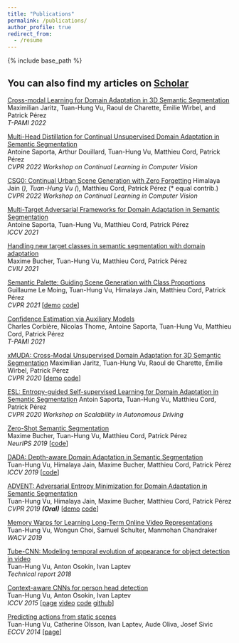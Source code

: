 ```yaml
---
title: "Publications"
permalink: /publications/
author_profile: true
redirect_from:
  - /resume
---
```


{% include base_path %}

## You can also find my articles on [Scholar](https://scholar.google.com/citations?user=QIHrPZQAAAAJ&hl=en)

[Cross-modal Learning for Domain Adaptation in 3D Semantic Segmentation](https://arxiv.org/abs/2101.07253)  
Maximilian Jaritz, Tuan-Hung Vu, Raoul de Charette, Émilie Wirbel, and Patrick Pérez  
*T-PAMI 2022*

[Multi-Head Distillation for Continual Unsupervised Domain Adaptation in Semantic Segmentation](https://arxiv.org/abs/2204.11667)  
Antoine Saporta, Arthur Douillard, Tuan-Hung Vu, Matthieu Cord, Patrick Pérez  
*CVPR 2022 Workshop on Continual Learning in Computer Vision*

[CSG0: Continual Urban Scene Generation with Zero Forgetting](https://arxiv.org/abs/2112.03252)
Himalaya Jain (*), Tuan-Hung Vu (*), Matthieu Cord, Patrick Pérez (* equal contrib.)
*CVPR 2022 Workshop on Continual Learning in Computer Vision*  

[Multi-Target Adversarial Frameworks for Domain Adaptation in Semantic Segmentation](https://arxiv.org/abs/2108.06962)  
Antoine Saporta, Tuan-Hung Vu, Matthieu Cord, Patrick Pérez  
*ICCV 2021*

[Handling new target classes in semantic segmentation with domain adaptation](https://arxiv.org/abs/2004.01130)  
Maxime Bucher, Tuan-Hung Vu, Matthieu Cord, Patrick Pérez  
*CVIU 2021*

[Semantic Palette: Guiding Scene Generation with Class Proportions](https://arxiv.org/pdf/2106.01629.pdf)  
Guillaume Le Moing, Tuan-Hung Vu, Himalaya Jain, Matthieu Cord, Patrick Pérez  
*CVPR 2021* [[demo](https://www.youtube.com/watch?v=ejkbaJD4Emk) [code]()]

[Confidence Estimation via Auxiliary Models](https://arxiv.org/abs/2012.06508)  
Charles Corbière, Nicolas Thome, Antoine Saporta, Tuan-Hung Vu, Matthieu Cord, Patrick Pérez  
*T-PAMI 2021*

[xMUDA: Cross-Modal Unsupervised Domain Adaptation for 3D Semantic Segmentation](http://arxiv.org/abs/1911.12676)
Maximilian Jaritz, Tuan-Hung Vu, Raoul de Charette, Émilie Wirbel, Patrick Pérez  
*CVPR 2020* [[demo](https://www.youtube.com/watch?v=WgvBBCEKQVE) [code](https://github.com/valeoai/xmuda)]

[ESL: Entropy-guided Self-supervised Learning for Domain Adaptation in Semantic Segmentation](https://arxiv.org/abs/2006.08658)
Antoin Saporta, Tuan-Hung Vu, Matthieu Cord, Patrick Pérez  
*CVPR 2020 Workshop on Scalability in Autonomous Driving*

[Zero-Shot Semantic Segmentation](https://arxiv.org/abs/1906.00817)  
Maxime Bucher, Tuan-Hung Vu, Matthieu Cord, Patrick Pérez  
*NeurIPS 2019* [[code](https://github.com/valeoai/ZS3)]

[DADA: Depth-aware Domain Adaptation in Semantic Segmentation](https://arxiv.org/abs/1904.01886)  
Tuan-Hung Vu, Himalaya Jain, Maxime Bucher, Matthieu Cord, Patrick Pérez  
*ICCV 2019* [[code](https://github.com/valeoai/DADA)]

[ADVENT: Adversarial Entropy Minimization for Domain Adaptation in Semantic Segmentation](https://arxiv.org/abs/1811.12833)  
Tuan-Hung Vu, Himalaya Jain, Maxime Bucher, Matthieu Cord, Patrick Pérez  
*CVPR 2019 **(Oral)*** [[demo](https://www.youtube.com/watch?v=Ihmz0yEqrq0) [code](https://github.com/valeoai/ADVENT)]

[Memory Warps for Learning Long-Term Online Video Representations](https://arxiv.org/abs/1803.10861)  
Tuan-Hung Vu, Wongun Choi, Samuel Schulter, Manmohan Chandraker  
*WACV 2019*

[Tube-CNN: Modeling temporal evolution of appearance for object detection in video](https://arxiv.org/abs/1812.02619)  
Tuan-Hung Vu, Anton Osokin, Ivan Laptev  
*Technical report 2018*

[Context-aware CNNs for person head detection](https://arxiv.org/abs/1511.07917)  
Tuan-Hung Vu, Anton Osokin, Ivan Laptev  
*ICCV 2015* [[page](https://www.di.ens.fr/willow/research/headdetection/) [video](https://www.youtube.com/watch?v=1hskQb_ZKCo) [code](https://www.di.ens.fr/willow/research/headdetection/release/cnn_head_detection.zip) [github](https://github.com/aosokin/cnn_head_detection)]

[Predicting actions from static scenes](https://www.di.ens.fr/willow/research/actionsfromscenes/paper/eccv14_actionsfromscenes.pdf)  
Tuan-Hung Vu, Catherine Olsson, Ivan Laptev, Aude Oliva, Josef Sivic  
*ECCV 2014* [[page](https://www.di.ens.fr/willow/research/actionsfromscenes/)]